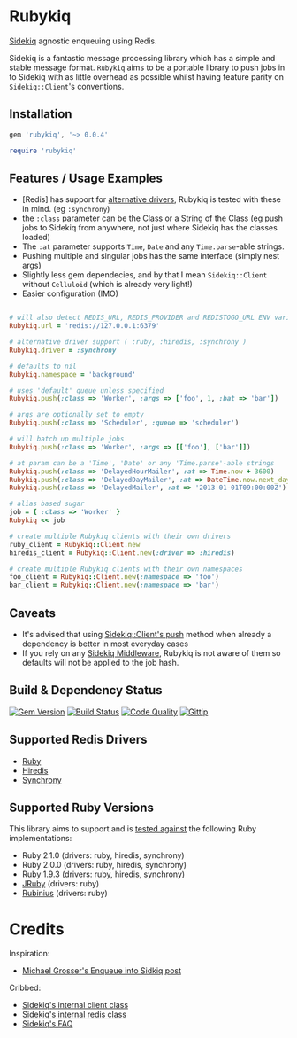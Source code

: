 # Rubykiq

[Sidekiq](http://mperham.github.com/sidekiq) agnostic enqueuing using Redis.

Sidekiq is a fantastic message processing library which has a simple and stable message format. `Rubykiq` aims to be a portable library to push jobs in to Sidekiq with as little overhead as possible whilst having feature parity on `Sidekiq::Client`'s conventions.

## Installation

```ruby
gem 'rubykiq', '~> 0.0.4'
```

```ruby
require 'rubykiq'
```
## Features / Usage Examples

* [Redis] has support for [alternative drivers](https://github.com/redis/redis-rb#alternate-drivers), Rubykiq is tested with these in mind. (eg `:synchrony`)
* the `:class` parameter can be the Class or a String of the Class (eg push jobs to Sidekiq from anywhere, not just where Sidekiq has the classes loaded)
* The `:at` parameter supports `Time`, `Date` and any `Time.parse`-able strings.
* Pushing multiple and singular jobs has the same interface (simply nest args)
* Slightly less gem dependecies, and by that I mean `Sidekiq::Client` without `Celluloid` (which is already very light!)
* Easier configuration (IMO)

```ruby

# will also detect REDIS_URL, REDIS_PROVIDER and REDISTOGO_URL ENV variables
Rubykiq.url = 'redis://127.0.0.1:6379'

# alternative driver support ( :ruby, :hiredis, :synchrony )
Rubykiq.driver = :synchrony

# defaults to nil
Rubykiq.namespace = 'background'

# uses 'default' queue unless specified
Rubykiq.push(:class => 'Worker', :args => ['foo', 1, :bat => 'bar'])

# args are optionally set to empty
Rubykiq.push(:class => 'Scheduler', :queue => 'scheduler')

# will batch up multiple jobs
Rubykiq.push(:class => 'Worker', :args => [['foo'], ['bar']]) 

# at param can be a 'Time', 'Date' or any 'Time.parse'-able strings
Rubykiq.push(:class => 'DelayedHourMailer', :at => Time.now + 3600)
Rubykiq.push(:class => 'DelayedDayMailer', :at => DateTime.now.next_day)
Rubykiq.push(:class => 'DelayedMailer', :at => '2013-01-01T09:00:00Z')

# alias based sugar
job = { :class => 'Worker' }
Rubykiq << job

# create multiple Rubykiq clients with their own drivers
ruby_client = Rubykiq::Client.new
hiredis_client = Rubykiq::Client.new(:driver => :hiredis)

# create multiple Rubykiq clients with their own namespaces
foo_client = Rubykiq::Client.new(:namespace => 'foo')
bar_client = Rubykiq::Client.new(:namespace => 'bar')

```

## Caveats

* It's advised that using [Sidekiq::Client's push](https://github.com/mperham/sidekiq/blob/master/lib/sidekiq/client.rb#L36) method when already a dependency is better in most everyday cases
* If you rely on any [Sidekiq Middleware](https://github.com/mperham/sidekiq/wiki/middleware), Rubykiq is not aware of them so defaults will not be applied to the job hash.

## Build & Dependency Status

[![Gem Version](https://badge.fury.io/rb/rubykiq.png)][gem]
[![Build Status](https://travis-ci.org/karlfreeman/rubykiq.png)][travis]
[![Code Quality](https://codeclimate.com/github/karlfreeman/rubykiq.png)][codeclimate]
[![Gittip](http://img.shields.io/gittip/karlfreeman.png)][gittip]

## Supported Redis Drivers

* [Ruby](https://github.com/redis/redis-rb#alternate-drivers)
* [Hiredis](https://github.com/redis/hiredis)
* [Synchrony](https://github.com/igrigorik/em-synchrony)

## Supported Ruby Versions

This library aims to support and is [tested against][travis] the following Ruby
implementations:

- Ruby 2.1.0 (drivers: ruby, hiredis, synchrony)
- Ruby 2.0.0 (drivers: ruby, hiredis, synchrony)
- Ruby 1.9.3 (drivers: ruby, hiredis, synchrony)
- [JRuby][jruby] (drivers: ruby)
- [Rubinius][rubinius] (drivers: ruby)

# Credits

Inspiration:

- [Michael Grosser's Enqueue into Sidkiq post](http://grosser.it/2013/01/17/enqueue-into-sidekiq-via-pure-redis-without-loading-sidekiq)

Cribbed:

- [Sidekiq's internal client class](https://github.com/mperham/sidekiq/blob/master/lib/sidekiq/client.rb)
- [Sidekiq's internal redis class](https://github.com/mperham/sidekiq/blob/master/lib/sidekiq/redis_connection.rb)
- [Sidekiq's FAQ](https://github.com/mperham/sidekiq/wiki/FAQ)

[gem]: https://rubygems.org/gems/rubykiq
[travis]: http://travis-ci.org/karlfreeman/rubykiq
[codeclimate]: https://codeclimate.com/github/karlfreeman/rubykiq
[gittip]: https://www.gittip.com/karlfreeman
[jruby]: http://www.jruby.org
[rubinius]: http://rubini.us
